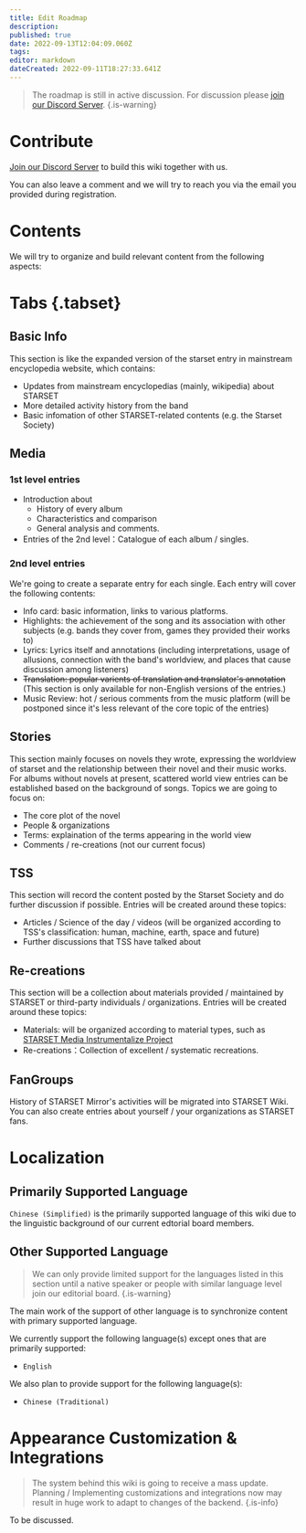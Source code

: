 ```yaml
---
title: Edit Roadmap
description: 
published: true
date: 2022-09-13T12:04:09.060Z
tags: 
editor: markdown
dateCreated: 2022-09-11T18:27:33.641Z
---
```


> The roadmap is still in active discussion. For discussion please [join our Discord Server](https://discord.gg/zhEqePWneb).
{.is-warning}

# Contribute
[Join our Discord Server](https://discord.gg/zhEqePWneb) to build this wiki together with us.

You can also leave a comment and we will try to reach you via the email you provided during registration.

# Contents

We will try to organize and build relevant content from the following aspects:

# Tabs {.tabset}
## Basic Info

This section is like the expanded version of the starset entry in mainstream encyclopedia website, which contains:

- Updates from mainstream encyclopedias (mainly, wikipedia) about STARSET
- More detailed activity history from the band
- Basic infomation of other STARSET-related contents (e.g. the Starset Society)

## Media

### 1st level entries
- Introduction about
	- History of every album
  - Characteristics and comparison
  - General analysis and comments.
- Entries of the 2nd level：Catalogue of each album / singles.

### 2nd level entries
We're going to create a separate entry for each single. Each entry will cover the following contents:

- Info card: basic information, links to various platforms.
- Highlights: the achievement of the song and its association with other subjects (e.g. bands they cover from, games they provided their works to)
- Lyrics: Lyrics itself and annotations (including interpretations, usage of allusions, connection with the band's worldview, and places that cause discussion among listeners)
- ~~Translation: popular varients of translation and translator's annotation~~ (This section is only available for non-English versions of the entries.)
- Music Review: hot / serious comments from the music platform (will be postponed since it's less relevant of the core topic of the entries)

## Stories

This section mainly focuses on novels they wrote, expressing the worldview of starset and the relationship between their novel and their music works. For albums without novels at present, scattered world view entries can be established based on the background of songs.
Topics we are going to focus on:
- The core plot of the novel
- People & organizations
- Terms: explaination of the terms appearing in the world view
- Comments / re-creations (not our current focus)

## TSS

This section will record the content posted by the Starset Society and do further discussion if possible.
Entries will be created around these topics:
- Articles / Science of the day / videos (will be organized according to TSS's classification: human, machine, earth, space and future)
- Further discussions that TSS have talked about

## Re-creations

This section will be a collection about materials provided / maintained by STARSET or third-party individuals / organizations.
Entries will be created around these topics:
- Materials: will be organized according to material types, such as [STARSET Media Instrumentalize Project](/en/starset-media-instrumentalize-project)
- Re-creations：Collection of excellent / systematic recreations.

## FanGroups

History of STARSET Mirror's activities will be migrated into STARSET Wiki. You can also create entries about yourself / your organizations as STARSET fans.

# Localization
## Primarily Supported Language
`Chinese (Simplified)` is the primarily supported language of this wiki due to the linguistic background of our current edtorial board members.

## Other Supported Language
> We can only provide limited support for the languages listed in this section until a native speaker or people with similar language level join our editorial board.
{.is-warning}

The main work of the support of other language is to synchronize content with primary supported language.

We currently support the following language(s) except ones that are primarily supported:
- `English`

We also plan to provide support for the following language(s):
- `Chinese (Traditional)`



# Appearance Customization & Integrations

> The system behind this wiki is going to receive a mass update. Planning / Implementing customizations and integrations now may result in huge work to adapt to changes of the backend.
{.is-info}

To be discussed.